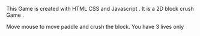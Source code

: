 This Game is created with HTML CSS and Javascript . It is a 2D block crush Game .

Move mouse to move paddle and crush the block. You have 3 lives only

